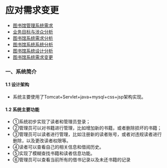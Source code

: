 # 应对需求变更
* [图书馆管理系统需求](https://github.com/zhongyehong/oo-homework/blob/740f55bb10169b0eb114bfaa3e26101026b2a190/library.md)
* [业务目标与涉众分析](https://github.com/llandll/OO-Course/blob/master/作业3：业务目标与涉众分析.md)
* [图书馆系统需求分析](https://github.com/llandll/OO-Course/blob/master/作业3：业务目标与涉众分析.md)
* [图书馆系统系统分析](https://github.com/llandll/OO-Course/blob/master/作业5：系统分析报告.md)
* [图书馆系统设计分析](https://github.com/llandll/OO-Course/blob/master/作业5：系统设计报告.md)
* [图书馆系统需求变更](https://github.com/zhongyehong/oo-homework/blob/master/作业7/图书管理系统需求变更.md)

### 一、系统简介
#### 1.1 设计架构
* 系统主要使用了Tomcat+Servlet+java+mysql+css+jsp架构实现。
#### 1.2 系统主要功能
* ①系统初步实现了读者和管理员登录；
* ②管理员可以对书籍进行管理，比如增加新的书籍，或者删除损坏的书籍；
* ③管理员可以读者进行管理，比如注册新的读者账号，或者对违规读者进行删除，以及更改读者权限等。
* ④读者可以查看自己的相关信息和借阅历史。
* ⑤实现了模糊查找书籍和读者信息功能。
* ⑥管理员可以查看当前所有的借书记录以及未还书籍的记录
